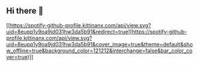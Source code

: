 ## Hi there 👋

[[https://spotify-github-profile.kittinanx.com/api/view.svg?uid=8eupp1y9oa9jd031hw3da5b91&redirect=true][https://spotify-github-profile.kittinanx.com/api/view.svg?uid=8eupp1y9oa9jd031hw3da5b91&cover_image=true&theme=default&show_offline=true&background_color=121212&interchange=false&bar_color_cover=true)]]

